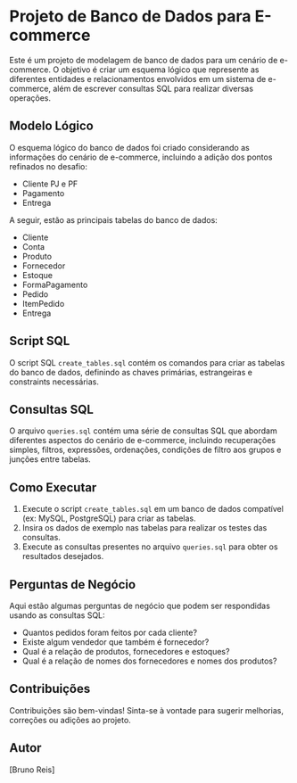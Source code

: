 # Projeto de Banco de Dados para E-commerce

Este é um projeto de modelagem de banco de dados para um cenário de e-commerce. O objetivo é criar um esquema lógico que represente as diferentes entidades e relacionamentos envolvidos em um sistema de e-commerce, além de escrever consultas SQL para realizar diversas operações.

## Modelo Lógico

O esquema lógico do banco de dados foi criado considerando as informações do cenário de e-commerce, incluindo a adição dos pontos refinados no desafio:

- Cliente PJ e PF
- Pagamento
- Entrega

A seguir, estão as principais tabelas do banco de dados:

- Cliente
- Conta
- Produto
- Fornecedor
- Estoque
- FormaPagamento
- Pedido
- ItemPedido
- Entrega

## Script SQL

O script SQL `create_tables.sql` contém os comandos para criar as tabelas do banco de dados, definindo as chaves primárias, estrangeiras e constraints necessárias.

## Consultas SQL

O arquivo `queries.sql` contém uma série de consultas SQL que abordam diferentes aspectos do cenário de e-commerce, incluindo recuperações simples, filtros, expressões, ordenações, condições de filtro aos grupos e junções entre tabelas.

## Como Executar

1. Execute o script `create_tables.sql` em um banco de dados compatível (ex: MySQL, PostgreSQL) para criar as tabelas.
2. Insira os dados de exemplo nas tabelas para realizar os testes das consultas.
3. Execute as consultas presentes no arquivo `queries.sql` para obter os resultados desejados.

## Perguntas de Negócio

Aqui estão algumas perguntas de negócio que podem ser respondidas usando as consultas SQL:

- Quantos pedidos foram feitos por cada cliente?
- Existe algum vendedor que também é fornecedor?
- Qual é a relação de produtos, fornecedores e estoques?
- Qual é a relação de nomes dos fornecedores e nomes dos produtos?

## Contribuições

Contribuições são bem-vindas! Sinta-se à vontade para sugerir melhorias, correções ou adições ao projeto.

## Autor

[Bruno Reis]


